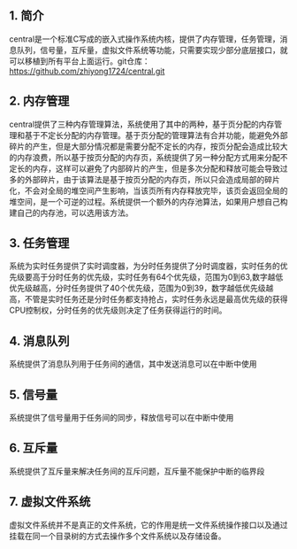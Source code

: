 ## 1. 简介
central是一个标准C写成的嵌入式操作系统内核，提供了内存管理，任务管理，消息队列，信号量，互斥量，虚拟文件系统等功能，只需要实现少部分底层接口，就可以移植到所有平台上面运行。git仓库：https://github.com/zhiyong1724/central.git
## 2. 内存管理
central提供了三种内存管理算法，系统使用了其中的两种，基于页分配的内存管理和基于不定长分配的内存管理。基于页分配的管理算法有合并功能，能避免外部碎片的产生，但是大部分情况都是需要分配不定长的内存，按页分配会造成比较大的内存浪费，所以基于按页分配的内存页，系统提供了另一种分配方式用来分配不定长的内存，这样可以避免了内部碎片的产生，但是多次分配和释放可能会导致过多的外部碎片，由于该算法是基于按页分配的内存页，所以只会造成局部的碎片化，不会对全局的堆空间产生影响，当该页所有内存释放完毕，该页会返回全局的堆空间，是一个可逆的过程。系统提供一个额外的内存池算法，如果用户想自己构建自己的内存池，可以选用该方法。
## 3. 任务管理
系统为实时任务提供了实时调度器，为分时任务提供了分时调度器，实时任务的优先级要高于分时任务的优先级，实时任务有64个优先级，范围为0到63,数字越低优先级越高，分时任务提供了40个优先级，范围为0到39，数字越低优先级越高，不管是实时任务还是分时任务都支持抢占，实时任务永远是最高优先级的获得CPU控制权，分时任务的优先级则决定了任务获得运行的时间。
## 4. 消息队列
系统提供了消息队列用于任务间的通信，其中发送消息可以在中断中使用
## 5. 信号量
系统提供了信号量用于任务间的同步，释放信号可以在中断中使用
## 6. 互斥量
系统提供了互斥量来解决任务间的互斥问题，互斥量不能保护中断的临界段
## 7. 虚拟文件系统
虚拟文件系统并不是真正的文件系统，它的作用是统一文件系统操作接口以及通过挂载在同一个目录树的方式去操作多个文件系统以及存储设备。